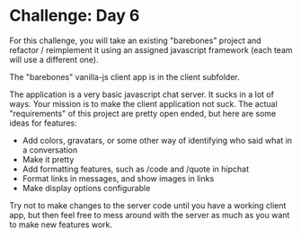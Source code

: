 # Challenge: Day 6

For this challenge, you will take an existing "barebones" project and refactor / reimplement it using an assigned javascript framework (each team will use a different one).

The "barebones" vanilla-js client app is in the client subfolder.


The application is a very basic javascript chat server. It sucks in a lot of ways. Your mission is to make the client application not suck. The actual "requirements" of this project are pretty open ended, but here are some ideas for features:
* Add colors, gravatars, or some other way of identifying who said what in a conversation
* Make it pretty
* Add formatting features, such as /code and /quote in hipchat
* Format links in messages, and show images in links
* Make display options configurable

Try not to make changes to the server code until you have a working client app, but then feel free to mess around with the server as much as you want to make new features work.

